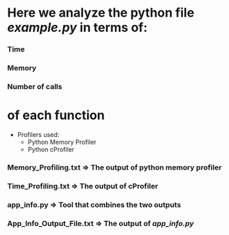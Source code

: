 # Here we analyze the python file *example.py* in terms of: 
### Time
### Memory 
### Number of calls
# of each function 

- Profilers used:
  - Python Memory Profiler
  - Python cProfiler

### Memory_Profiling.txt => The output of python memory profiler
### Time_Profiling.txt => The output of cProfiler
### app_info.py => Tool that combines the two outputs 
### App_Info_Output_File.txt => The output of *app_info.py*

